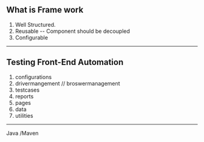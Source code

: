## What is Frame work

1. Well Structured.
2. Reusable --  Component should be decoupled
3. Configurable
_______________________

## Testing Front-End Automation 
1. configurations 
2. drivermangement // broswermanagement
3. testcases 
4. reports 
5. pages 
6. data
7. utilities

--------------
Java /Maven 
